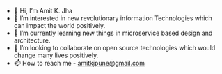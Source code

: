 - 👋 Hi, I’m Amit K. Jha
- 👀 I’m interested in new revolutionary information Technologies which can impact the world positively.
- 🌱 I’m currently learning new things in microservice based design and architecture.
- 💞️ I’m looking to collaborate on open source technologies which would change many lives positively.
- 📫 How to reach me - amitkjpune@gmail.com

<!---
amitjava2/amitjava2 is a ✨ special ✨ repository because its `README.md` (this file) appears on your GitHub profile.
You can click the Preview link to take a look at your changes.
--->
